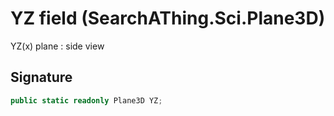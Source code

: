# YZ field (SearchAThing.Sci.Plane3D)
YZ(x) plane : side view

## Signature
```csharp
public static readonly Plane3D YZ;
```
